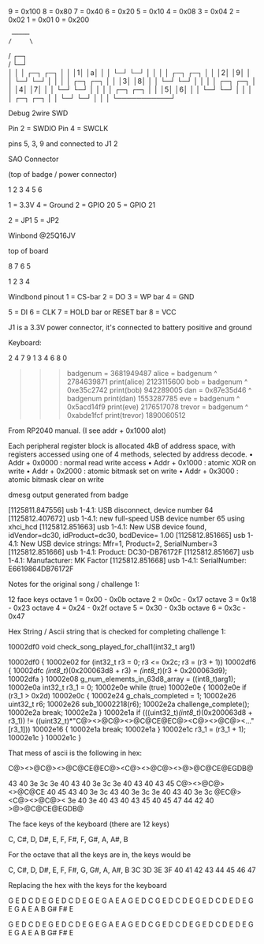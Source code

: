 9 = 0x100
8 = 0x80
7 = 0x40
6 = 0x20
5 = 0x10
4 = 0x08
3 = 0x04
2 = 0x02
1 = 0x01
0 = 0x200


     ─────
    /     \
   /  ┌─┐  \
  /   └─┘   \
 │           │
 │  ┌─┐ ┌─┐  │
 │  │1│ │a│  │
 │  └─┘ └─┘  │
 │           │
 │  ┌─┐ ┌─┐  │
 │  │2│ │9│  │
 │  └─┘ └─┘  │
 │           │
 │  ┌─┐ ┌─┐  │
 │  │3│ │8│  │
 │  └─┘ └─┘  │
 │           │
 │  ┌─┐ ┌─┐  │
 │  │4│ │7│  │
 │  └─┘ └─┘  │
 │           │
 │  ┌─┐ ┌─┐  │
 │  │5│ │6│  │
 │  └─┘ └─┘  │
 │           │
 │ ┌─┐   ┌─┐ │
 │ └─┘   └─┘ │
 │           │
 └───────────┘

Debug 2wire SWD

Pin 2 = SWDIO
Pin 4 = SWCLK


pins 5, 3, 9 and connected to J1 2



SAO Connector

(top of badge / power connector)

1 2 3
4 5 6

1 = 3.3V
4 = Ground
2 = GPIO 20
5 = GPIO 21

2 = JP1 
5 = JP2

Winbond
@25Q16JV

top of board



8  7  6  5


1  2  3  4



Windbond pinout
1 = CS-bar
2 = DO
3 = WP bar
4 = GND

5 = DI
6 = CLK
7 = HOLD bar or RESET bar
8 = VCC

J1 is a 3.3V power connector, it's connected to battery positive and ground


Keyboard:

 2 4   7 9
1 3 4 6 8 0

>>> badgenum = 3681949487
>>> alice = badgenum ^ 2784639871
>>> print(alice)
2123115600
>>> bob = badgenum ^ 0xe35c2742
>>> print(bob)
942289005
>>> dan = 0x87e35d46 ^ badgenum
>>> print(dan)
1553287785
>>> eve = badgenum ^ 0x5acd14f9
>>> print(eve)
2176517078
>>> trevor = badgenum ^ 0xabde1fcf
>>> print(trevor)
1890060512

From RP2040 manual.
 (I see addr + 0x1000 alot)

Each peripheral register block is allocated 4kB of address space, with registers accessed using one of 4 methods,
selected by address decode.
• Addr + 0x0000 : normal read write access
• Addr + 0x1000 : atomic XOR on write
• Addr + 0x2000 : atomic bitmask set on write
• Addr + 0x3000 : atomic bitmask clear on write

dmesg output generated from badge

[1125811.847556] usb 1-4.1: USB disconnect, device number 64
[1125812.407672] usb 1-4.1: new full-speed USB device number 65 using xhci_hcd
[1125812.851663] usb 1-4.1: New USB device found, idVendor=dc30, idProduct=dc30, bcdDevice= 1.00
[1125812.851665] usb 1-4.1: New USB device strings: Mfr=1, Product=2, SerialNumber=3
[1125812.851666] usb 1-4.1: Product: DC30-DB76172F
[1125812.851667] usb 1-4.1: Manufacturer: MK Factor
[1125812.851668] usb 1-4.1: SerialNumber: E6619864DB76172F

Notes for the original song / challenge 1:

12 face keys
octave 1 = 0x00 - 0x0b
octave 2 = 0x0c - 0x17
octave 3 = 0x18 - 0x23
octave 4 = 0x24 - 0x2f
octave 5 = 0x30 - 0x3b
octave 6 = 0x3c - 0x47

Hex String / Ascii string that is checked for completing challenge 1:

10002df0  void check_song_played_for_chal1(int32_t arg1)

10002df0  {
10002e02      for (int32_t r3 = 0; r3 <= 0x2c; r3 = (r3 + 1))
10002df6      {
10002dfc          *(int8_t*)(0x200063d8 + r3) = *(int8_t*)(r3 + 0x200063d9);
10002dfa      }
10002e08      g_num_elements_in_63d8_array = ((int8_t)arg1);
10002e0a      int32_t r3_1 = 0;
10002e0e      while (true)
10002e0e      {
10002e0e          if (r3_1 > 0x2d)
10002e0c          {
10002e24              g_chals_completed = 1;
10002e26              uint32_t r6;
10002e26              sub_10002218(r6);
10002e2a              challenge_complete();
10002e2a              break;
10002e2a          }
10002e1a          if (((uint32_t)*(int8_t*)(0x200063d8 + r3_1)) != ((uint32_t)*"C@><>@C@><>@C@CE@EC@><C@><>@C@><…"[r3_1]))
10002e16          {
10002e1a              break;
10002e1a          }
10002e1c          r3_1 = (r3_1 + 1);
10002e1c      }
10002e1c  }

That mess of ascii is the following in hex:

C@><>@C@><>@C@CE@EC@><C@><>@C@><>@>@C@CE@EGDB@

 43 40 3e 3c 3e 40 43 40 3e 3c 3e 40 43 40 43 45  C@><>@C@><>@C@CE
 40 45 43 40 3e 3c 43 40 3e 3c 3e 40 43 40 3e 3c  @EC@><C@><>@C@><
 3e 40 3e 40 43 40 43 45 40 45 47 44 42 40        >@>@C@CE@EGDB@




The face keys of the keyboard (there are 12 keys)

C, C#, D, D#, E, F, F#, F, G#, A, A#, B

For the octave that all the keys are in, the keys would be


C, C#, D, D#, E, F, F#, G, G#, A, A#, B
3C 3D  3E 3F  40 41 42  43 44  45 46  47

Replacing the hex with the keys for the keyboard


 G  E  D  C  D  E  G  E  D  C  D  E  G  E  G  A
 E  A  G  E  D  C  G  E  D  C  D  E  G  E  D  C
 D  E  D  E  G  E  G  A  E  A  B  G# F# E


 G  E  D  C
 D  E  G  E
 D  C  D  E
 G  E  G  A
 E  A  G  E
 D  C  G  E
 D  C  D  E
 G  E  D  C
 D  E  D  E
 G  E  G  A
 E  A  B  G#
 F# E





